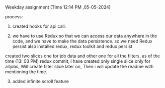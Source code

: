 Weekday assignment (Time 12:14 PM ,05-05-2024)

process:
1) created hooks for api call.

2) we have to use Redux so that we can access our data anywhere in the code, and we have to make the data persistence. so we need Redux persist also 
 installed redux, redux toolkit and redux persist

  created two slices one for job data and other one for all the filters.
  as of the time (13: 03 PM) redux commit, i have created only single slice only for alljobs, Will create filter slice later on, Then i will update the readme with mentioning the time.

 3)  added infinite scroll feature
 

